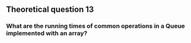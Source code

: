 ## Theoretical question 13

### What are the running times of common operations in a Queue implemented with an array?
